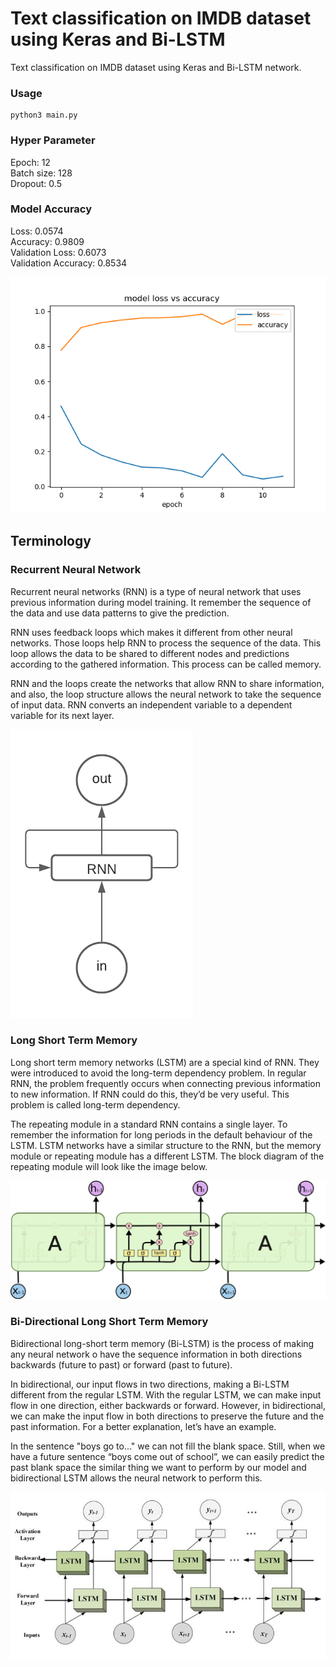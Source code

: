 # Text classification on IMDB dataset using Keras and Bi-LSTM

Text classification on IMDB dataset using Keras and Bi-LSTM network.

### Usage

```shell
python3 main.py
```

### Hyper Parameter

Epoch: 12<br>
Batch size: 128<br>
Dropout: 0.5<br>

### Model Accuracy

Loss: 0.0574<br>
Accuracy: 0.9809<br>
Validation Loss: 0.6073<br>
Validation Accuracy: 0.8534<br>

![img.png](images/img.png)

## Terminology

### Recurrent Neural Network

Recurrent neural networks (RNN) is a type of neural network that uses previous information during model training. It remember the sequence of the data and use data patterns to give the prediction.

RNN uses feedback loops which makes it different from other neural networks. Those loops help RNN to process the sequence of the data. This loop allows the data to be shared to different nodes and
predictions according to the gathered information. This process can be called memory.

RNN and the loops create the networks that allow RNN to share information, and also, the loop structure allows the neural network to take the sequence of input data. RNN converts an independent
variable to a dependent variable for its next layer.

![rnn.png](images/rnn.png)

### Long Short Term Memory

Long short term memory networks (LSTM) are a special kind of RNN. They were introduced to avoid the long-term dependency problem. In regular RNN, the problem frequently occurs when connecting previous
information to new information. If RNN could do this, they’d be very useful. This problem is called long-term dependency.

The repeating module in a standard RNN contains a single layer. To remember the information for long periods in the default behaviour of the LSTM. LSTM networks have a similar structure to the RNN,
but the memory module or repeating module has a different LSTM. The block diagram of the repeating module will look like the image below.

![lstm.png](images/lstm.png)

### Bi-Directional Long Short Term Memory

Bidirectional long-short term memory (Bi-LSTM) is the process of making any neural network o have the sequence information in both directions backwards (future to past) or forward (past to future).

In bidirectional, our input flows in two directions, making a Bi-LSTM different from the regular LSTM. With the regular LSTM, we can make input flow in one direction, either backwards or forward.
However, in bidirectional, we can make the input flow in both directions to preserve the future and the past information. For a better explanation, let’s have an example.

In the sentence "boys go to…" we can not fill the blank space. Still, when we have a future sentence “boys come out of school”, we can easily predict the past blank space the similar thing we want to
perform by our model and bidirectional LSTM allows the neural network to perform this.

![bi-lstm.png](images/bi-lstm.png)
